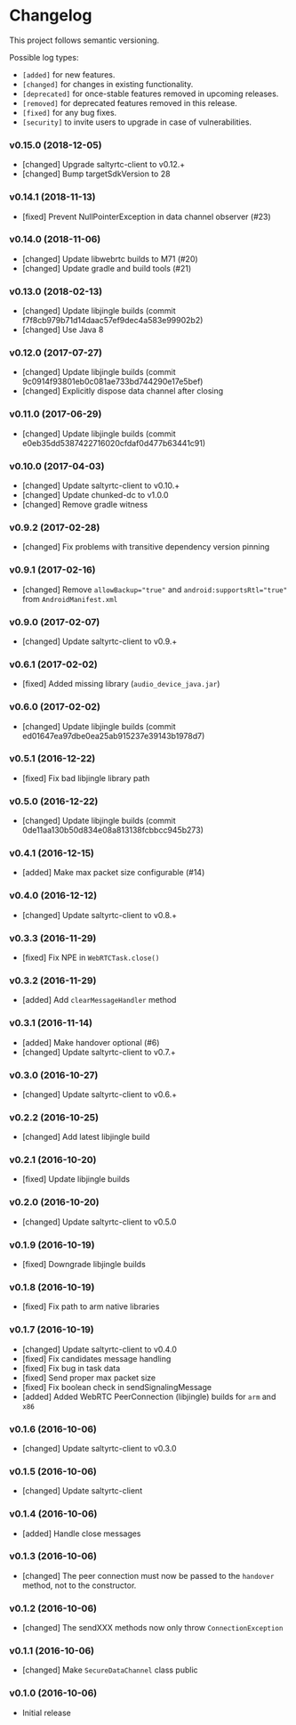 # Changelog

This project follows semantic versioning.

Possible log types:

- `[added]` for new features.
- `[changed]` for changes in existing functionality.
- `[deprecated]` for once-stable features removed in upcoming releases.
- `[removed]` for deprecated features removed in this release.
- `[fixed]` for any bug fixes.
- `[security]` to invite users to upgrade in case of vulnerabilities.

### v0.15.0 (2018-12-05)

- [changed] Upgrade saltyrtc-client to v0.12.+
- [changed] Bump targetSdkVersion to 28

### v0.14.1 (2018-11-13)

- [fixed] Prevent NullPointerException in data channel observer (#23)

### v0.14.0 (2018-11-06)

- [changed] Update libwebrtc builds to M71 (#20)
- [changed] Update gradle and build tools (#21)

### v0.13.0 (2018-02-13)

- [changed] Update libjingle builds (commit f7f8cb979b71d14daac57ef9dec4a583e99902b2)
- [changed] Use Java 8

### v0.12.0 (2017-07-27)

- [changed] Update libjingle builds (commit 9c0914f93801eb0c081ae733bd744290e17e5bef)
- [changed] Explicitly dispose data channel after closing

### v0.11.0 (2017-06-29)

- [changed] Update libjingle builds (commit e0eb35dd5387422716020cfdaf0d477b63441c91)

### v0.10.0 (2017-04-03)

- [changed] Update saltyrtc-client to v0.10.+
- [changed] Update chunked-dc to v1.0.0
- [changed] Remove gradle witness

### v0.9.2 (2017-02-28)

- [changed] Fix problems with transitive dependency version pinning

### v0.9.1 (2017-02-16)

- [changed] Remove `allowBackup="true"` and `android:supportsRtl="true"` from `AndroidManifest.xml`

### v0.9.0 (2017-02-07)

- [changed] Update saltyrtc-client to v0.9.+

### v0.6.1 (2017-02-02)

- [fixed] Added missing library (`audio_device_java.jar`)

### v0.6.0 (2017-02-02)

- [changed] Update libjingle builds (commit ed01647ea97dbe0ea25ab915237e39143b1978d7)

### v0.5.1 (2016-12-22)

- [fixed] Fix bad libjingle library path

### v0.5.0 (2016-12-22)

- [changed] Update libjingle builds (commit 0de11aa130b50d834e08a813138fcbbcc945b273)

### v0.4.1 (2016-12-15)

- [added] Make max packet size configurable (#14)

### v0.4.0 (2016-12-12)

- [changed] Update saltyrtc-client to v0.8.+

### v0.3.3 (2016-11-29)

- [fixed] Fix NPE in `WebRTCTask.close()`

### v0.3.2 (2016-11-29)

- [added] Add `clearMessageHandler` method

### v0.3.1 (2016-11-14)

- [added] Make handover optional (#6)
- [changed] Update saltyrtc-client to v0.7.+

### v0.3.0 (2016-10-27)

- [changed] Update saltyrtc-client to v0.6.+

### v0.2.2 (2016-10-25)

- [changed] Add latest libjingle build

### v0.2.1 (2016-10-20)

- [fixed] Update libjingle builds

### v0.2.0 (2016-10-20)

- [changed] Update saltyrtc-client to v0.5.0

### v0.1.9 (2016-10-19)

- [fixed] Downgrade libjingle builds

### v0.1.8 (2016-10-19)

- [fixed] Fix path to arm native libraries

### v0.1.7 (2016-10-19)

- [changed] Update saltyrtc-client to v0.4.0
- [fixed] Fix candidates message handling
- [fixed] Fix bug in task data
- [fixed] Send proper max packet size
- [fixed] Fix boolean check in sendSignalingMessage
- [added] Added WebRTC PeerConnection (libjingle) builds for `arm` and `x86`

### v0.1.6 (2016-10-06)

- [changed] Update saltyrtc-client to v0.3.0

### v0.1.5 (2016-10-06)

- [changed] Update saltyrtc-client

### v0.1.4 (2016-10-06)

- [added] Handle close messages

### v0.1.3 (2016-10-06)

- [changed] The peer connection must now be passed to the `handover` method, not to the constructor.

### v0.1.2 (2016-10-06)

- [changed] The sendXXX methods now only throw `ConnectionException`

### v0.1.1 (2016-10-06)

- [changed] Make `SecureDataChannel` class public

### v0.1.0 (2016-10-06)

- Initial release
